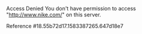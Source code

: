 Access Denied You don't have permission to access "http://www.nike.com/" on this server.

Reference #18.55b72d17.1583387265.647d18e7